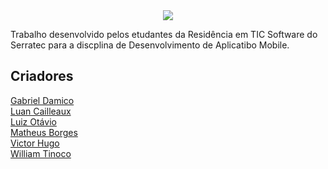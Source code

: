 
<div align="center">

  <img          src="https://camo.githubusercontent.com/5228369060d19dcc54abe504fb33140e0c69db5c3ae60693868812d8f550efaf/68747470733a2f2f63646e2e646973636f72646170702e636f6d2f6174746163686d656e74732f313039303037363533393630323836363137362f313039303335333035393239303431393334302f3332363732373030395f3837363639313436303034383234375f313536313132353339393930393630393335395f6e2d72656d6f766562672d707265766965772d72656d6f766562672d707265766965772e706e67">
  
</div>


Trabalho desenvolvido pelos etudantes da Residência em TIC Software do Serratec para a discplina de Desenvolvimento de Aplicatibo Mobile.


## Criadores

<a href = "https://github.com/Arawns1" target="_blank"> Gabriel Damico </a> <br>
<a href = "https://github.com/LuanCailleaux" target="_blank"> Luan Cailleaux </a> <br>
<a href = "https://github.com/luizitosuares" target="_blank"> Luiz Otávio </a> <br>
<a href = "https://github.com/matheusborgesm" target="_blank"> Matheus Borges </a> <br>
<a href = "https://github.com/victorhbfsouza" target="_blank"> Victor Hugo </a> <br>
<a href = "https://github.com/willtinoco97" target="_blank"> William Tinoco </a> <br>
   
